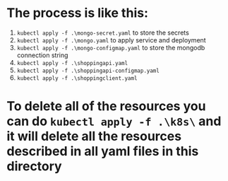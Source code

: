 # The process is like this:
1. `kubectl apply -f .\mongo-secret.yaml` to store the secrets
1. `kubectl apply -f .\mongo.yaml` to apply service and deployment
1. `kubectl apply -f .\mongo-configmap.yaml` to store the mongodb connection string
1. `kubectl apply -f .\shoppingapi.yaml`
1. `kubectl apply -f .\shoppingapi-configmap.yaml`
1. `kubectl apply -f .\shoppingclient.yaml`

# To delete all of the resources you can do `kubectl apply -f .\k8s\` and it will delete all the resources described in all yaml files in this directory